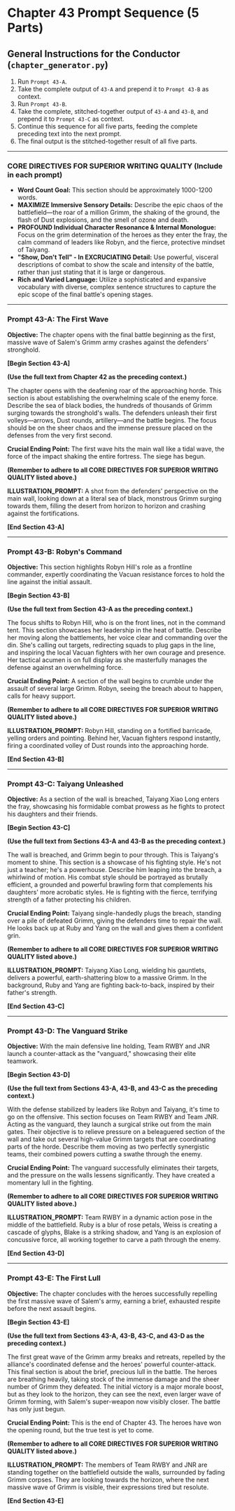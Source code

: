 # Chapter 43 Prompt Sequence (5 Parts)

## General Instructions for the Conductor (`chapter_generator.py`)

1. Run `Prompt 43-A`.
2. Take the complete output of `43-A` and prepend it to `Prompt 43-B` as context.
3. Run `Prompt 43-B`.
4. Take the complete, stitched-together output of `43-A` and `43-B`, and prepend it to `Prompt 43-C` as context.
5. Continue this sequence for all five parts, feeding the complete preceding text into the next prompt.
6. The final output is the stitched-together result of all five parts.

---

### **CORE DIRECTIVES FOR SUPERIOR WRITING QUALITY (Include in each prompt)**

* **Word Count Goal:** This section should be approximately 1000-1200 words.
* **MAXIMIZE Immersive Sensory Details:** Describe the epic chaos of the battlefield—the roar of a million Grimm, the shaking of the ground, the flash of Dust explosions, and the smell of ozone and death.
* **PROFOUND Individual Character Resonance & Internal Monologue:** Focus on the grim determination of the heroes as they enter the fray, the calm command of leaders like Robyn, and the fierce, protective mindset of Taiyang.
* **"Show, Don't Tell" - In EXCRUCIATING Detail:** Use powerful, visceral descriptions of combat to show the scale and intensity of the battle, rather than just stating that it is large or dangerous.
* **Rich and Varied Language:** Utilize a sophisticated and expansive vocabulary with diverse, complex sentence structures to capture the epic scope of the final battle's opening stages.

---

### **Prompt 43-A: The First Wave**

**Objective:** The chapter opens with the final battle beginning as the first, massive wave of Salem's Grimm army crashes against the defenders' stronghold.

**[Begin Section 43-A]**

**(Use the full text from Chapter 42 as the preceding context.)**

The chapter opens with the deafening roar of the approaching horde. This section is about establishing the overwhelming scale of the enemy force. Describe the sea of black bodies, the hundreds of thousands of Grimm surging towards the stronghold's walls. The defenders unleash their first volleys—arrows, Dust rounds, artillery—and the battle begins. The focus should be on the sheer chaos and the immense pressure placed on the defenses from the very first second.

**Crucial Ending Point:** The first wave hits the main wall like a tidal wave, the force of the impact shaking the entire fortress. The siege has begun.

**(Remember to adhere to all CORE DIRECTIVES FOR SUPERIOR WRITING QUALITY listed above.)**

**ILLUSTRATION_PROMPT:** A shot from the defenders' perspective on the main wall, looking down at a literal sea of black, monstrous Grimm surging towards them, filling the desert from horizon to horizon and crashing against the fortifications.

**[End Section 43-A]**

---

### **Prompt 43-B: Robyn's Command**

**Objective:** This section highlights Robyn Hill's role as a frontline commander, expertly coordinating the Vacuan resistance forces to hold the line against the initial assault.

**[Begin Section 43-B]**

**(Use the full text from Section 43-A as the preceding context.)**

The focus shifts to Robyn Hill, who is on the front lines, not in the command tent. This section showcases her leadership in the heat of battle. Describe her moving along the battlements, her voice clear and commanding over the din. She's calling out targets, redirecting squads to plug gaps in the line, and inspiring the local Vacuan fighters with her own courage and presence. Her tactical acumen is on full display as she masterfully manages the defense against an overwhelming force.

**Crucial Ending Point:** A section of the wall begins to crumble under the assault of several large Grimm. Robyn, seeing the breach about to happen, calls for heavy support.

**(Remember to adhere to all CORE DIRECTIVES FOR SUPERIOR WRITING QUALITY listed above.)**

**ILLUSTRATION_PROMPT:** Robyn Hill, standing on a fortified barricade, yelling orders and pointing. Behind her, Vacuan fighters respond instantly, firing a coordinated volley of Dust rounds into the approaching horde.

**[End Section 43-B]**

---

### **Prompt 43-C: Taiyang Unleashed**

**Objective:** As a section of the wall is breached, Taiyang Xiao Long enters the fray, showcasing his formidable combat prowess as he fights to protect his daughters and their friends.

**[Begin Section 43-C]**

**(Use the full text from Sections 43-A and 43-B as the preceding context.)**

The wall is breached, and Grimm begin to pour through. This is Taiyang's moment to shine. This section is a showcase of his fighting style. He's not just a teacher; he's a powerhouse. Describe him leaping into the breach, a whirlwind of motion. His combat style should be portrayed as brutally efficient, a grounded and powerful brawling form that complements his daughters' more acrobatic styles. He is fighting with the fierce, terrifying strength of a father protecting his children.

**Crucial Ending Point:** Taiyang single-handedly plugs the breach, standing over a pile of defeated Grimm, giving the defenders time to repair the wall. He looks back up at Ruby and Yang on the wall and gives them a confident grin.

**(Remember to adhere to all CORE DIRECTIVES FOR SUPERIOR WRITING QUALITY listed above.)**

**ILLUSTRATION_PROMPT:** Taiyang Xiao Long, wielding his gauntlets, delivers a powerful, earth-shattering blow to a massive Grimm. In the background, Ruby and Yang are fighting back-to-back, inspired by their father's strength.

**[End Section 43-C]**

---

### **Prompt 43-D: The Vanguard Strike**

**Objective:** With the main defensive line holding, Team RWBY and JNR launch a counter-attack as the "vanguard," showcasing their elite teamwork.

**[Begin Section 43-D]**

**(Use the full text from Sections 43-A, 43-B, and 43-C as the preceding context.)**

With the defense stabilized by leaders like Robyn and Taiyang, it's time to go on the offensive. This section focuses on Team RWBY and Team JNR. Acting as the vanguard, they launch a surgical strike out from the main gates. Their objective is to relieve pressure on a beleaguered section of the wall and take out several high-value Grimm targets that are coordinating parts of the horde. Describe them moving as two perfectly synergistic teams, their combined powers cutting a swathe through the enemy.

**Crucial Ending Point:** The vanguard successfully eliminates their targets, and the pressure on the walls lessens significantly. They have created a momentary lull in the fighting.

**(Remember to adhere to all CORE DIRECTIVES FOR SUPERIOR WRITING QUALITY listed above.)**

**ILLUSTRATION_PROMPT:** Team RWBY in a dynamic action pose in the middle of the battlefield. Ruby is a blur of rose petals, Weiss is creating a cascade of glyphs, Blake is a striking shadow, and Yang is an explosion of concussive force, all working together to carve a path through the enemy.

**[End Section 43-D]**

---

### **Prompt 43-E: The First Lull**

**Objective:** The chapter concludes with the heroes successfully repelling the first massive wave of Salem's army, earning a brief, exhausted respite before the next assault begins.

**[Begin Section 43-E]**

**(Use the full text from Sections 43-A, 43-B, 43-C, and 43-D as the preceding context.)**

The first great wave of the Grimm army breaks and retreats, repelled by the alliance's coordinated defense and the heroes' powerful counter-attack. This final section is about the brief, precious lull in the battle. The heroes are breathing heavily, taking stock of the immense damage and the sheer number of Grimm they defeated. The initial victory is a major morale boost, but as they look to the horizon, they can see the next, even larger wave of Grimm forming, with Salem's super-weapon now visibly closer. The battle has only just begun.

**Crucial Ending Point:** This is the end of Chapter 43. The heroes have won the opening round, but the true test is yet to come.

**(Remember to adhere to all CORE DIRECTIVES FOR SUPERIOR WRITING QUALITY listed above.)**

**ILLUSTRATION_PROMPT:** The members of Team RWBY and JNR are standing together on the battlefield outside the walls, surrounded by fading Grimm corpses. They are looking towards the horizon, where the next massive wave of Grimm is visible, their expressions tired but resolute.

**[End Section 43-E]**
